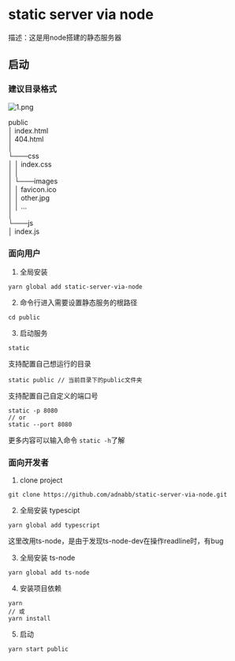 # static server via node

描述：这是用node搭建的静态服务器

## 启动

### 建议目录格式
![1.png](https://i.loli.net/2020/04/06/noKP7qwcyZWO9CR.png)

public<br/>
│   index.html<br/>
│   404.html    <br/>
│<br/>
└───css<br/>
│   │   index.css<br/>
│   │<br/>
│   └───images<br/>
│       │   favicon.ico<br/>
│       │   other.jpg<br/>
│       │   ...<br/>
│   <br/>
└───js<br/>
    │   index.js<br/>


### 面向用户

1. 全局安装
```
yarn global add static-server-via-node
```

2. 命令行进入需要设置静态服务的根路径
```
cd public
```

3. 启动服务
```
static
```

支持配置自己想运行的目录

```
static public // 当前目录下的public文件夹
```

支持配置自己自定义的端口号

```
static -p 8080
// or
static --port 8080
```

更多内容可以输入命令 `static -h`了解

### 面向开发者

1. clone project
```
git clone https://github.com/adnabb/static-server-via-node.git
```

2. 全局安装 typescipt
```
yarn global add typescript
```

这里改用ts-node，是由于发现ts-node-dev在操作readline时，有bug

3. 全局安装 ts-node
```
yarn global add ts-node
```

4. 安装项目依赖
```
yarn
// 或
yarn install
```

5. 启动
```
yarn start public
```
